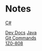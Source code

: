 # Notes #

[C#](csharp/README.md)

[Dev Docs](https://devdocs.io)
[Java](java/README.md)
<br>
[Git Commands](git/README.md)
<br>
[1Z0-808](1Z0-808/README.md)
